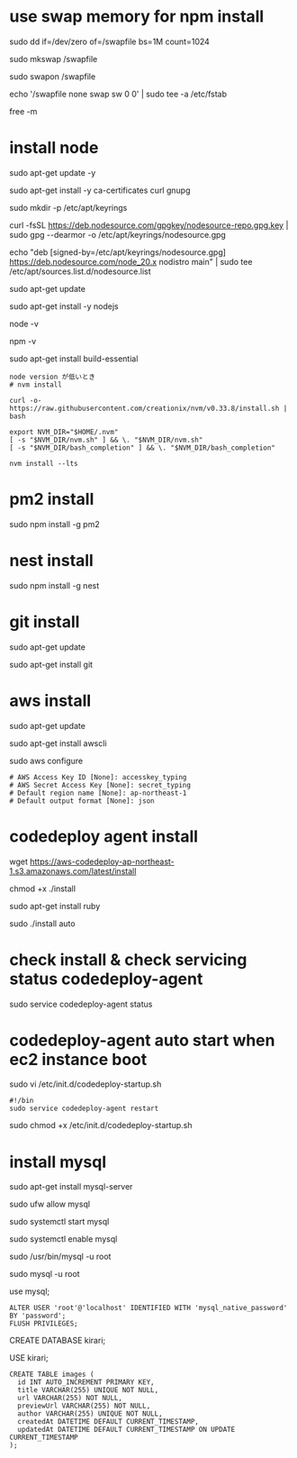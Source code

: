 # use swap memory for npm install

sudo dd if=/dev/zero of=/swapfile bs=1M count=1024

sudo mkswap /swapfile

sudo swapon /swapfile

echo '/swapfile none swap sw 0 0' | sudo tee -a /etc/fstab

free -m

# install node

sudo apt-get update -y

sudo apt-get install -y ca-certificates curl gnupg

sudo mkdir -p /etc/apt/keyrings

curl -fsSL https://deb.nodesource.com/gpgkey/nodesource-repo.gpg.key | sudo gpg --dearmor -o /etc/apt/keyrings/nodesource.gpg

echo "deb [signed-by=/etc/apt/keyrings/nodesource.gpg] https://deb.nodesource.com/node_20.x nodistro main" | sudo tee /etc/apt/sources.list.d/nodesource.list

sudo apt-get update

sudo apt-get install -y nodejs

<!-- sudo apt-get purge nodejs -->

<!-- sudo apt-get autoremove -->

node -v

npm -v

sudo apt-get install build-essential

```
node version が低いとき
# nvm install

curl -o- https://raw.githubusercontent.com/creationix/nvm/v0.33.8/install.sh | bash

export NVM_DIR="$HOME/.nvm"
[ -s "$NVM_DIR/nvm.sh" ] && \. "$NVM_DIR/nvm.sh" 
[ -s "$NVM_DIR/bash_completion" ] && \. "$NVM_DIR/bash_completion"

nvm install --lts
```

# pm2 install
sudo npm install -g pm2

# nest install
sudo npm install -g nest

# git install
sudo apt-get update

sudo apt-get install git

# aws install
sudo apt-get update

sudo apt-get install awscli

sudo aws configure
```
# AWS Access Key ID [None]: accesskey_typing
# AWS Secret Access Key [None]: secret_typing
# Default region name [None]: ap-northeast-1
# Default output format [None]: json
```

# codedeploy agent install
wget https://aws-codedeploy-ap-northeast-1.s3.amazonaws.com/latest/install

chmod +x ./install

sudo apt-get install ruby

sudo ./install auto

# check install & check servicing status codedeploy-agent
sudo service codedeploy-agent status

# codedeploy-agent auto start when ec2 instance boot
sudo vi /etc/init.d/codedeploy-startup.sh

```
#!/bin
sudo service codedeploy-agent restart
```

sudo chmod +x /etc/init.d/codedeploy-startup.sh

# install mysql
sudo apt-get install mysql-server

sudo ufw allow mysql

sudo systemctl start mysql

sudo systemctl enable mysql

sudo /usr/bin/mysql -u root

sudo mysql -u root

use mysql;

```
ALTER USER 'root'@'localhost' IDENTIFIED WITH 'mysql_native_password' BY 'password';
FLUSH PRIVILEGES;
```

CREATE DATABASE kirari;

USE kirari;

```
CREATE TABLE images (
  id INT AUTO_INCREMENT PRIMARY KEY,
  title VARCHAR(255) UNIQUE NOT NULL,
  url VARCHAR(255) NOT NULL,
  previewUrl VARCHAR(255) NOT NULL,
  author VARCHAR(255) UNIQUE NOT NULL,
  createdAt DATETIME DEFAULT CURRENT_TIMESTAMP,
  updatedAt DATETIME DEFAULT CURRENT_TIMESTAMP ON UPDATE CURRENT_TIMESTAMP
);
```